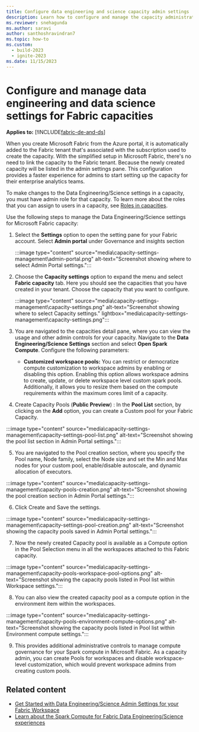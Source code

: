 ```yaml
---
title: Configure data engineering and science capacity admin settings
description: Learn how to configure and manage the capacity administration settings for data engineering and science experiences.
ms.reviewer: snehagunda
ms.author: saravi
author: santhoshravindran7
ms.topic: how-to
ms.custom:
  - build-2023
  - ignite-2023
ms.date: 11/15/2023
---
```


# Configure and manage data engineering and data science settings for Fabric capacities

**Applies to:** [!INCLUDE[fabric-de-and-ds](includes/fabric-de-ds.md)]

When you create Microsoft Fabric from the Azure portal, it is automatically added to the Fabric tenant that's associated with the subscription used to create the capacity. With the simplified setup in Microsoft Fabric, there's no need to link the capacity to the Fabric tenant. Because the newly created capacity will be listed in the admin settings pane. This configuration provides a faster experience for admins to start setting up the capacity for their enterprise analytics teams.

To make changes to the Data Engineering/Science settings in a capacity, you must have admin role for that capacity. To learn more about the roles that you can assign to users in a capacity, see [Roles in capacities](../admin/roles.md).

Use the following steps to manage the Data Engineering/Science settings for Microsoft Fabric capacity:

1. Select the **Settings** option to open the setting pane for your Fabric account. Select **Admin portal** under Governance and insights section

   :::image type="content" source="media\capacity-settings-management\admin-portal.png" alt-text="Screenshot showing where to select Admin Portal settings.":::

2. Choose the **Capacity settings** option to expand the menu and select **Fabric capacity** tab. Here you should see the capacities that you have created in your tenant. Choose the capacity that you want to configure.

   :::image type="content" source="media\capacity-settings-management\capacity-settings.png" alt-text="Screenshot showing where to select Capacity settings." lightbox="media\capacity-settings-management\capacity-settings.png":::

3. You are navigated to the capacities detail pane, where you can view the usage and other admin controls for your capacity. Navigate to the **Data Engineering/Science Settings** section and select **Open Spark Compute**. Configure the following parameters:

   * **Customized workspace pools:** You can restrict or democratize compute customization to workspace admins by enabling or disabling this option. Enabling this option allows workspace admins to create, update, or delete workspace level custom spark pools. Additionally, it allows you to resize them based on the compute requirements within the maximum cores limit of a capacity.
   
4. Create Capacity Pools (**Public Preview**) : In the **Pool List** section, by clicking on the **Add** option, you can create a Custom pool for your Fabric Capacity.

:::image type="content" source="media\capacity-settings-management\capacity-settings-pool-list.png" alt-text="Screenshot showing the pool list section in Admin Portal settings.":::

5. You are navigated to the Pool creation section, where you specify the Pool name, Node family, select the Node size and set the Min and Max nodes for your custom pool, enable/disable autoscale, and dynamic allocation of executors.

:::image type="content" source="media\capacity-settings-management\capacity-pools-creation.png" alt-text="Screenshot showing the pool creation section in Admin Portal settings.":::

6. Click Create and Save the settings.

:::image type="content" source="media\capacity-settings-management\capacity-settings-pool-creation.png" alt-text="Screenshot showing the capacity pools saved in Admin Portal settings.":::

7. Now the newly created Capacity pool is available as a Compute option in the Pool Selection menu in all the workspaces attached to this Fabric capacity.
  
:::image type="content" source="media\capacity-settings-management\capacity-pools-workspace-pool-options.png" alt-text="Screenshot showing the capacity pools listed  in Pool list within Workspace settings.":::

8. You can also view the created capacity pool as a compute option in the environment item within the workspaces.

:::image type="content" source="media\capacity-settings-management\capacity-pools-environment-compute-options.png" alt-text="Screenshot showing the capacity pools listed  in Pool list within Environment compute settings.":::

9. This provides additional administrative controls to manage compute governance for your Spark compute in Microsoft Fabric. As a capacity admin, you can create Pools for workspaces and disable workspace-level customization, which would prevent workspace admins from creating custom pools.


## Related content

* [Get Started with Data Engineering/Science Admin Settings for your Fabric Workspace](workspace-admin-settings.md)
* [Learn about the Spark Compute for Fabric Data Engineering/Science experiences](spark-compute.md)
